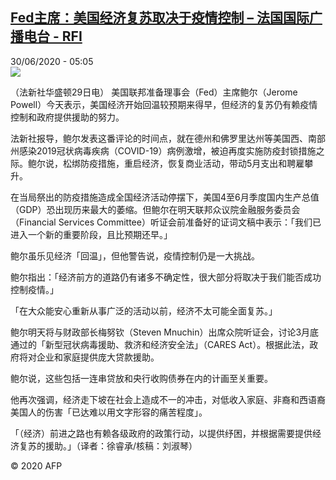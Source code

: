 <!--1593492921000-->
[Fed主席：美国经济复苏取决于疫情控制 – 法国国际广播电台 - RFI](http://www.rfi.fr//cn/contenu/20200630-fed%E4%B8%BB%E5%B8%AD%E7%BE%8E%E5%9B%BD%E7%BB%8F%E6%B5%8E%E5%A4%8D%E8%8B%8F%E5%8F%96%E5%86%B3%E4%BA%8E%E7%96%AB%E6%83%85%E6%8E%A7%E5%88%B6)
------

<div>30/06/2020 - 05:05</div><img src="https://s.rfi.fr/media/display/17acd26a-ba85-11ea-a897-005056bff430/w:310/p:16x9/eco0002b.200630110501.jpg"><div class="t-content__body u-clearfix"><div class="m-interstitial"></div><p>（法新社华盛顿29日电）    美国联邦准备理事会（Fed）主席鲍尔（Jerome Powell）今天表示，美国经济开始回温较预期来得早，但经济的复苏仍有赖疫情控制和政府提供援助的努力。</p><p>    法新社报导，鲍尔发表这番评论的时间点，就在德州和佛罗里达州等美国西、南部州感染2019冠状病毒疾病（COVID-19）病例激增，被迫再度实施防疫封锁措施之际。鲍尔说，松绑防疫措施，重启经济，恢复商业活动，带动5月支出和聘雇攀升。</p><p>    在当局祭出的防疫措施造成全国经济活动停摆下，美国4至6月季度国内生产总值（GDP）恐出现历来最大的萎缩。但鲍尔在明天联邦众议院金融服务委员会（Financial Services Committee）听证会前准备好的证词文稿中表示：「我们已进入一个新的重要阶段，且比预期还早。」</p><p>    鲍尔虽乐见经济「回温」，但他警告说，疫情控制仍是一大挑战。</p><p>    鲍尔指出：「经济前方的道路仍有诸多不确定性，很大部分将取决于我们能否成功控制疫情。」</p><p>    「在大众能安心重新从事广泛的活动以前，经济不太可能全面复苏。」</p><p>    鲍尔明天将与财政部长梅努钦（Steven Mnuchin）出席众院听证会，讨论3月底通过的「新型冠状病毒援助、救济和经济安全法」（CARES Act）。根据此法，政府将对企业和家庭提供庞大贷款援助。</p><p>    鲍尔说，这些包括一连串贷放和央行收购债券在内的计画至关重要。</p><p>    他再次强调，经济走下坡在社会上造成不一的冲击，对低收入家庭、非裔和西语裔美国人的伤害「已达难以用文字形容的痛苦程度」。</p><p>    「（经济）前进之路也有赖各级政府的政策行动，以提供纾困，并根据需要提供经济复苏的援助。」（译者：徐睿承/核稿：刘淑琴）</p><p class="t-copyright">© 2020 AFP</p>        </div>
